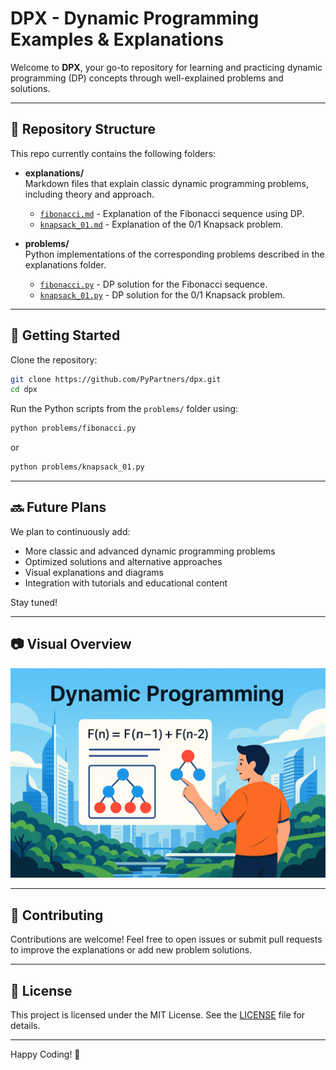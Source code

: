 # DPX - Dynamic Programming Examples & Explanations

Welcome to **DPX**, your go-to repository for learning and practicing dynamic programming (DP) concepts through well-explained problems and solutions.

---

## 📂 Repository Structure

This repo currently contains the following folders:

- **explanations/**  
  Markdown files that explain classic dynamic programming problems, including theory and approach.  
  - [`fibonacci.md`](https://github.com/PyPartners/dpx/blob/main/explanations/fibonacci.md) - Explanation of the Fibonacci sequence using DP.  
  - [`knapsack_01.md`](https://github.com/PyPartners/dpx/blob/main/explanations/knapsack_01.md) - Explanation of the 0/1 Knapsack problem.

- **problems/**  
  Python implementations of the corresponding problems described in the explanations folder.  
  - [`fibonacci.py`](https://github.com/PyPartners/dpx/blob/main/problems/fibonacci.py) - DP solution for the Fibonacci sequence.  
  - [`knapsack_01.py`](https://github.com/PyPartners/dpx/blob/main/problems/knapsack_01.py) - DP solution for the 0/1 Knapsack problem.

---

## 🚀 Getting Started

Clone the repository:

```bash
git clone https://github.com/PyPartners/dpx.git
cd dpx
````

Run the Python scripts from the `problems/` folder using:

```bash
python problems/fibonacci.py
```

or

```bash
python problems/knapsack_01.py
```

---

## 🔜 Future Plans

We plan to continuously add:

* More classic and advanced dynamic programming problems
* Optimized solutions and alternative approaches
* Visual explanations and diagrams
* Integration with tutorials and educational content

Stay tuned!

---

## 📷 Visual Overview

![Dynamic Programming Illustration](https://raw.githubusercontent.com/PyPartners/dpx/main/assets/dp_illustration.png)

---

## 🤝 Contributing

Contributions are welcome! Feel free to open issues or submit pull requests to improve the explanations or add new problem solutions.

---

## 📄 License

This project is licensed under the MIT License. See the [LICENSE](LICENSE) file for details.

---

Happy Coding! 🚀
